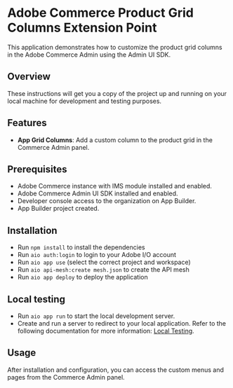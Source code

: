 # Adobe Commerce Product Grid Columns Extension Point

This application demonstrates how to customize the product grid columns in the Adobe Commerce Admin using the Admin UI SDK.

## Overview

These instructions will get you a copy of the project up and running on your local machine for development and testing purposes.

## Features

- **App Grid Columns**: Add a custom column to the product grid in the Commerce Admin panel.

## Prerequisites

- Adobe Commerce instance with IMS module installed and enabled.
- Adobe Commerce Admin UI SDK installed and enabled.
- Developer console access to the organization on App Builder.
- App Builder project created.

## Installation

- Run `npm install` to install the dependencies
- Run `aio auth:login` to login to your Adobe I/O account
- Run `aio app use` (select the correct project and workspace)
- Run `aio api-mesh:create mesh.json` to create the API mesh
- Run `aio app deploy` to deploy the application

## Local testing

- Run `aio app run` to start the local development server.
- Create and run a server to redirect to your local application. Refer to the following documentation for more information: [Local Testing](https://developer.adobe.com/commerce/extensibility/admin-ui-sdk/configuration/).

## Usage

After installation and configuration, you can access the custom menus and pages from the Commerce Admin panel.
